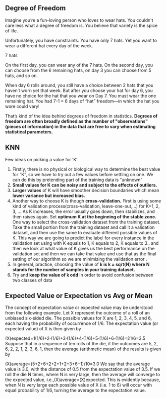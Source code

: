 ## Degree of Freedom
Imagine you’re a fun-loving person who loves to wear hats. You couldn't care less what a degree of freedom is. You believe that variety is the spice of life.

Unfortunately, you have constraints. You have only 7 hats. Yet you want to wear a different hat every day of the week.

7 hats

On the first day, you can wear any of the 7 hats. On the second day, you can choose from the 6 remaining hats, on day 3 you can choose from 5 hats, and so on.

When day 6 rolls around, you still have a choice between 2 hats that you haven’t worn yet that week. But after you choose your hat for day 6, you have no choice for the hat that you wear on Day 7. You must wear the one remaining hat. You had 7-1 = 6 days of “hat” freedom—in which the hat you wore could vary!

That’s kind of the idea behind degrees of freedom in statistics. **Degrees of freedom are often broadly defined as the number of "observations" (pieces of information) in the data that are free to vary when estimating statistical parameters.**

## KNN

Few ideas on picking a value for ‘K’
1) Firstly, there is no physical or biological way to determine the best value for “K”, so we have to try out a few values before settling on one. We can do this by pretending part of the training data is “unknown”
2) **Small values for K can be noisy and subject to the effects of outliers.**
3) **Larger values** of K will have smoother decision boundaries which mean **lower variance but increased bias.**
4) Another way to choose K is though **cross-validation.** First is using some kind of validation process(cross-validation, leave-one-out,...) for K=1, 2, 3, ... As K increases, the error usually goes down, then stabilizes, and then raises again. Set **optimum K at the beginning of the stable zone.**
One way to select the cross-validation dataset from the training dataset. Take the small portion from the training dataset and call it a validation dataset, and then use the same to evaluate different possible values of K. This way we are going to predict the label for every instance in the validation set using with K equals to 1, K equals to 2, K equals to 3.. and then we look at what value of K gives us the best performance on the validation set and then we can take that value and use that as the final setting of our algorithm so we are minimizing the validation error .
5) In general, practice, choosing the value of **k is k = sqrt(N) where N stands for the number of samples in your training dataset.**
6) Try and **keep the value of k odd** in order to avoid confusion between two classes of data


## Expected Value or Expectation vs Avg or Mean
The concept of expectation value or expected value may be understood from the following example. Let X represent the outcome of a roll of an unbiased six-sided die. The possible values for X are 1, 2, 3, 4, 5, and 6, each having the probability of occurrence of 1/6. The expectation value (or expected value) of X is then given by

(X)expected=1(1/6)+2⋅(1/6)+3⋅(1/6)+4⋅(1/6)+5⋅(1/6)+6⋅(1/6)=21/6=3.5
Suppose that in a sequence of ten rolls of the die, if the outcomes are 5, 2, 6, 2, 2, 1, 2, 3, 6, 1, then the average (arithmetic mean) of the results is given by

(X)average=(5+2+6+2+2+1+2+3+6+1)/10=3.0
We say that the average value is 3.0, with the distance of 0.5 from the expectation value of 3.5. If we roll the die N times, where N is very large, then the average will converge to the expected value, i.e.,(X)average=(X)expected. This is evidently because, when N is very large each possible value of X (i.e. 1 to 6) will occur with equal probability of 1/6, turning the average to the expectation value.
